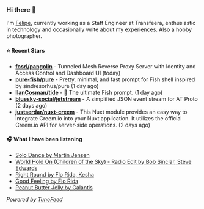 ### Hi there 👋

I'm [Felipe](https://felipevm.com), currently working as a Staff Engineer at Transfeera, enthusiastic in technology and occasionally write about my experiences. Also a hobby photographer.

#### ⭐ Recent Stars
- **[fosrl/pangolin](https://github.com/fosrl/pangolin)** - Tunneled Mesh Reverse Proxy Server with Identity and Access Control and Dashboard UI (today)
- **[pure-fish/pure](https://github.com/pure-fish/pure)** - Pretty, minimal, and fast prompt for Fish shell inspired by sindresorhus/pure (1 day ago)
- **[IlanCosman/tide](https://github.com/IlanCosman/tide)** - 🌊 The ultimate Fish prompt. (1 day ago)
- **[bluesky-social/jetstream](https://github.com/bluesky-social/jetstream)** - A simplified JSON event stream for AT Proto (2 days ago)
- **[justserdar/nuxt-creem](https://github.com/justserdar/nuxt-creem)** - This Nuxt module provides an easy way to integrate Creem.io into your Nuxt application. It utilizes the official Creem.io API for server-side operations. (2 days ago)

#### 🎧 What I have been listening
- [Solo Dance by Martin Jensen](https://open.spotify.com/track/10AsRVRdU07cMAFHeGYO3c)
- [World Hold On (Children of the Sky) - Radio Edit by Bob Sinclar, Steve Edwards](https://open.spotify.com/track/3HGwI9qwq5XqBDeZBV3zti)
- [Right Round by Flo Rida, Kesha](https://open.spotify.com/track/7EH2enDP1q3upRqctbOz3n)
- [Good Feeling by Flo Rida](https://open.spotify.com/track/2LEF1A8DOZ9wRYikWgVlZ8)
- [Peanut Butter Jelly by Galantis](https://open.spotify.com/track/3aIhJDHxr1kgTSnutJxPTH)

_Powered by [TuneFeed](https://tunefeed.app?ref=github.com)_
